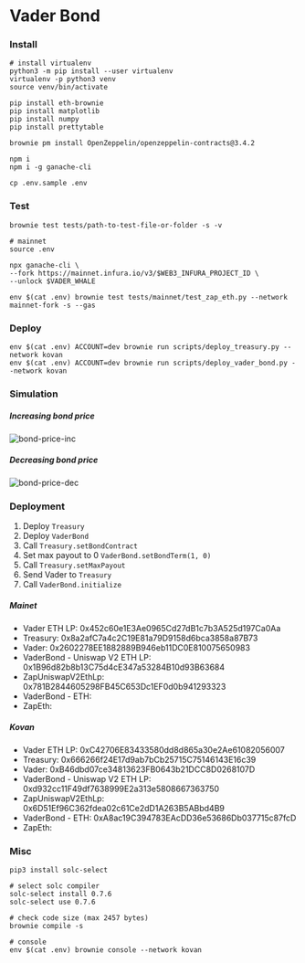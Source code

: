 # Vader Bond

### Install

```shell
# install virtualenv
python3 -m pip install --user virtualenv
virtualenv -p python3 venv
source venv/bin/activate

pip install eth-brownie
pip install matplotlib
pip install numpy
pip install prettytable

brownie pm install OpenZeppelin/openzeppelin-contracts@3.4.2

npm i
npm i -g ganache-cli

cp .env.sample .env
```

### Test

```shell
brownie test tests/path-to-test-file-or-folder -s -v

# mainnet
source .env

npx ganache-cli \
--fork https://mainnet.infura.io/v3/$WEB3_INFURA_PROJECT_ID \
--unlock $VADER_WHALE

env $(cat .env) brownie test tests/mainnet/test_zap_eth.py --network mainnet-fork -s --gas
```

### Deploy

```shell
env $(cat .env) ACCOUNT=dev brownie run scripts/deploy_treasury.py --network kovan
env $(cat .env) ACCOUNT=dev brownie run scripts/deploy_vader_bond.py --network kovan
```

### Simulation

##### Increasing bond price

![bond-price-inc](./doc/bond-price-inc.png)

##### Decreasing bond price

![bond-price-dec](./doc/bond-price-dec.png)

### Deployment

1. Deploy `Treasury`
2. Deploy `VaderBond`
3. Call `Treasury.setBondContract`
4. Set max payout to 0 `VaderBond.setBondTerm(1, 0)`
5. Call `Treasury.setMaxPayout`
6. Send Vader to `Treasury`
7. Call `VaderBond.initialize`

##### Mainet

-   Vader ETH LP: 0x452c60e1E3Ae0965Cd27dB1c7b3A525d197Ca0Aa
-   Treasury: 0x8a2afC7a4c2C19E81a79D9158d6bca3858a87B73
-   Vader: 0x2602278EE1882889B946eb11DC0E810075650983
-   VaderBond - Uniswap V2 ETH LP: 0x1B96d82b8b13C75d4cE347a53284B10d93B63684
-   ZapUniswapV2EthLp: 0x781B2844605298FB45C653Dc1EF0d0b941293323
-   VaderBond - ETH:
-   ZapEth:

##### Kovan

-   Vader ETH LP: 0xC42706E83433580dd8d865a30e2Ae61082056007
-   Treasury: 0x666266f24E17d9ab7bCb25715C75146143E16c39
-   Vader: 0xB46dbd07ce34813623FB0643b21DCC8D0268107D
-   VaderBond - Uniswap V2 ETH LP: 0xd932cc11F49df7638999E2a313e5808667363750
-   ZapUniswapV2EthLp: 0x6D51Ef96C362fdea02c61Ce2dD1A263B5ABbd4B9
-   VaderBond - ETH: 0xA8ac19C394783EAcDD36e53686Db037715c87fcD
-   ZapEth:

### Misc

```shell
pip3 install solc-select

# select solc compiler
solc-select install 0.7.6
solc-select use 0.7.6

# check code size (max 2457 bytes)
brownie compile -s

# console
env $(cat .env) brownie console --network kovan
```
